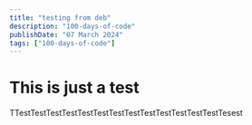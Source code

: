 ```yaml
---
title: "testing from deb"
description: "100-days-of-code"
publishDate: "07 March 2024"
tags: ["100-days-of-code"]
---
```


# This is just a test

TTestTestTestTestTestTestTestTestTestTestTestTestTestTesest
